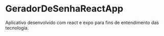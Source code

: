# GeradorDeSenhaReactApp
Aplicativo desenvolvido com react e expo para fins de entendimento das tecnologia.

